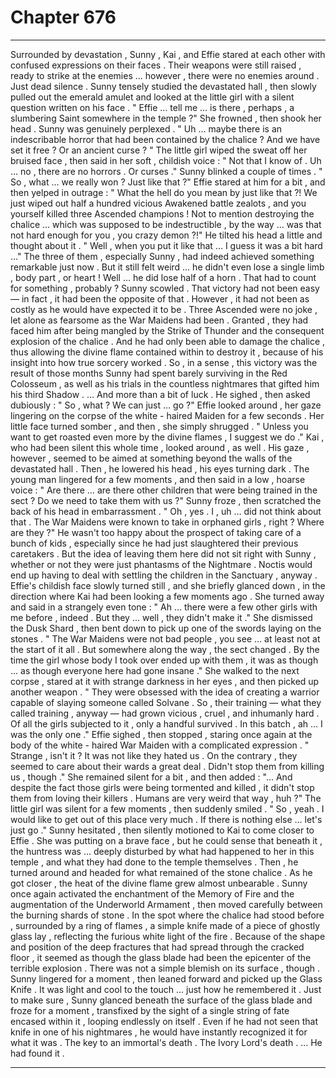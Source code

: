 
# Chapter 676


---

Surrounded by devastation , Sunny , Kai , and Effie stared at each other with confused expressions on their faces . Their weapons were still raised , ready to strike at the enemies … however , there were no enemies around .
Just dead silence .
Sunny tensely studied the devastated hall , then slowly pulled out the emerald amulet and looked at the little girl with a silent question written on his face .
" Effie … tell me … is there , perhaps , a slumbering Saint somewhere in the temple ?"
She frowned , then shook her head .
Sunny was genuinely perplexed .
" Uh … maybe there is an indescribable horror that had been contained by the chalice ? And we have set it free ? Or an ancient curse ? "
The little girl wiped the sweat off her bruised face , then said in her soft , childish voice :
" Not that I know of . Uh … no , there are no horrors . Or curses ."
Sunny blinked a couple of times .
" So , what … we really won ? Just like that ?"
Effie stared at him for a bit , and then yelped in outrage :
" What the hell do you mean by just like that ?! We just wiped out half a hundred vicious Awakened battle zealots , and you yourself killed three Ascended champions ! Not to mention destroying the chalice … which was supposed to be indestructible , by the way … was that not hard enough for you , you crazy demon ?!"
He tilted his head a little and thought about it .
" Well , when you put it like that … I guess it was a bit hard …"
The three of them , especially Sunny , had indeed achieved something remarkable just now . But it still felt weird … he didn't even lose a single limb , body part , or heart !
Well … he did lose half of a horn . That had to count for something , probably ?
Sunny scowled . That victory had not been easy — in fact , it had been the opposite of that . However , it had not been as costly as he would have expected it to be .
Three Ascended were no joke , let alone as fearsome as the War Maidens had been . Granted , they had faced him after being mangled by the Strike of Thunder and the consequent explosion of the chalice . And he had only been able to damage the chalice , thus allowing the divine flame contained within to destroy it , because of his insight into how true sorcery worked .
So , in a sense , this victory was the result of those months Sunny had spent barely surviving in the Red Colosseum , as well as his trials in the countless nightmares that gifted him his third Shadow .
… And more than a bit of luck .
He sighed , then asked dubiously :
" So , what ? We can just … go ?"
Effie looked around , her gaze lingering on the corpse of the white - haired Maiden for a few seconds . Her little face turned somber , and then , she simply shrugged .
" Unless you want to get roasted even more by the divine flames , I suggest we do ."
Kai , who had been silent this whole time , looked around , as well . His gaze , however , seemed to be aimed at something beyond the walls of the devastated hall . Then , he lowered his head , his eyes turning dark .
The young man lingered for a few moments , and then said in a low , hoarse voice :
" Are there … are there other children that were being trained in the sect ? Do we need to take them with us ?"
Sunny froze , then scratched the back of his head in embarrassment .
" Oh , yes . I , uh … did not think about that . The War Maidens were known to take in orphaned girls , right ? Where are they ?"
He wasn't too happy about the prospect of taking care of a bunch of kids , especially since he had just slaughtered their previous caretakers . But the idea of leaving them here did not sit right with Sunny , whether or not they were just phantasms of the Nightmare .
Noctis would end up having to deal with settling the children in the Sanctuary , anyway .
Effie's childish face slowly turned still , and she briefly glanced down , in the direction where Kai had been looking a few moments ago . She turned away and said in a strangely even tone :
" Ah … there were a few other girls with me before , indeed . But they … well , they didn't make it ."
She dismissed the Dusk Shard , then bent down to pick up one of the swords laying on the stones .
" The War Maidens were not bad people , you see … at least not at the start of it all . But somewhere along the way , the sect changed . By the time the girl whose body I took over ended up with them , it was as though … as though everyone here had gone insane ."
She walked to the next corpse , stared at it with strange darkness in her eyes , and then picked up another weapon .
" They were obsessed with the idea of creating a warrior capable of slaying someone called Solvane . So , their training — what they called training , anyway — had grown vicious , cruel , and inhumanly hard . Of all the girls subjected to it , only a handful survived . In this batch , ah … I was the only one ."
Effie sighed , then stopped , staring once again at the body of the white - haired War Maiden with a complicated expression .
" Strange , isn't it ? It was not like they hated us . On the contrary , they seemed to care about their wards a great deal . Didn't stop them from killing us , though ."
She remained silent for a bit , and then added :
"... And despite the fact those girls were being tormented and killed , it didn't stop them from loving their killers . Humans are very weird that way , huh ?"
The little girl was silent for a few moments , then suddenly smiled .
" So , yeah . I would like to get out of this place very much . If there is nothing else … let's just go ."
Sunny hesitated , then silently motioned to Kai to come closer to Effie . She was putting on a brave face , but he could sense that beneath it , the huntress was ... deeply disturbed by what had happened to her in this temple , and what they had done to the temple themselves .
Then , he turned around and headed for what remained of the stone chalice .
As he got closer , the heat of the divine flame grew almost unbearable . Sunny once again activated the enchantment of the Memory of Fire and the augmentation of the Underworld Armament , then moved carefully between the burning shards of stone .
In the spot where the chalice had stood before , surrounded by a ring of flames , a simple knife made of a piece of ghostly glass lay , reflecting the furious white light of the fire . Because of the shape and position of the deep fractures that had spread through the cracked floor , it seemed as though the glass blade had been the epicenter of the terrible explosion .
There was not a simple blemish on its surface , though .
Sunny lingered for a moment , then leaned forward and picked up the Glass Knife . It was light and cool to the touch ... just how he remembered it . Just to make sure , Sunny glanced beneath the surface of the glass blade and froze for a moment , transfixed by the sight of a single string of fate encased within it , looping endlessly on itself .
Even if he had not seen that knife in one of his nightmares , he would have instantly recognized it for what it was .
The key to an immortal's death . The Ivory Lord's death .
... He had found it .

---


